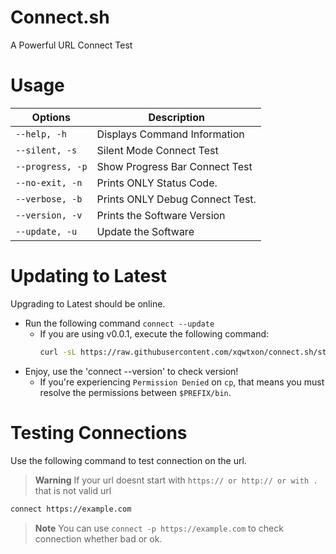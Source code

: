 # Connect.sh
A Powerful URL Connect Test

# Usage
| **Options** | **Description** |
|-------------|-----------------|
| `--help, -h` | Displays Command Information |
| `--silent, -s` | Silent Mode Connect Test |
| `--progress, -p` | Show Progress Bar Connect Test |
| `--no-exit, -n` | Prints ONLY Status Code. |
| `--verbose, -b` | Prints ONLY Debug Connect Test. |
| `--version, -v` | Prints the Software Version |
| `--update, -u`  | Update the Software |

# Updating to Latest
Upgrading to Latest should be online.

- Run the following command `connect --update`
  - If you are using v0.0.1, execute the following command:
    ```sh
    curl -sL https://raw.githubusercontent.com/xqwtxon/connect.sh/stable/src/connect/update.sh -o "update.sh" && chmod +x "update.sh" && bash "update.sh" --update
    ```
- Enjoy, use the 'connect --version' to check version!
  - If you're experiencing `Permission Denied` on `cp`, that means you must resolve the permissions between `$PREFIX/bin`.

# Testing Connections
Use the following command to test connection on the url.

> **Warning**
> If your url doesnt start with `https:// or http:// or with .` that is not valid url

```sh
connect https://example.com
```

> **Note**
> You can use `connect -p https://example.com` to check connection whether bad or ok.
